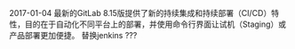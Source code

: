 2017-01-04
    最新的GitLab 8.15版提供了新的持续集成和持续部署（CI/CD）特性，目的在于自动化不同平台上的部署，并使用命令行界面让试机（Staging）或产品部署更加便捷。
    替换jenkins ???